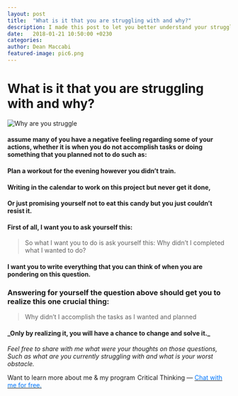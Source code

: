 ```yaml
---
layout: post
title:  "What is it that you are struggling with and why?"
description: I made this post to let you better understand your struggles as well as the solutions for them.
date:   2018-01-21 10:50:00 +0230
categories:
author: Dean Maccabi
featured-image: pic6.png
---
```


# What is it that you are struggling with and why?

![Why are you struggle]({{site.baseurl}}/images/pic6.png)

#### assume many of you have a negative feeling regarding some of your actions, whether it is when you do not accomplish tasks or doing something that you planned not to do such as: 
#### Plan a workout for the evening however you didn’t train.
#### Writing in the calendar to work on this project but never get it done,
#### Or just promising yourself not to eat this candy but you just couldn’t resist it.
#### First of all, I want you to ask yourself this:

> So what I want you to do is ask yourself this: Why didn’t I completed what I wanted to do?

#### I want you to write everything that you can think of when you are pondering on this question.

### Answering for yourself the question above should get you to realize this one crucial thing:

> Why didn’t I accomplish the tasks as I wanted and planned

<h4> _Only by realizing it, you will have a chance to change and solve it._ </h4>

_Feel free to share with me what were your thoughts on those questions,
Such as what are you currently struggling with and what is your worst obstacle._

Want to learn more about me & my program  Critical Thinking — <a class="drift-open-chat" href="javascript:void(0)"><font color="#0176FF">Chat with me for free.</font></a>

